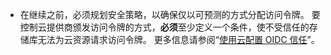 - 在继续之前，必须规划安全策略，以确保仅以可预测的方式分配访问令牌。 要控制云提供商颁发访问令牌的方式，**必须**至少定义一个条件，使不受信任的存储库无法为云资源请求访问令牌。 更多信息请参阅“[使用云配置 OIDC 信任](/actions/deployment/security-hardening-your-deployments/about-security-hardening-with-openid-connect#configuring-the-oidc-trust-with-the-cloud)”。
